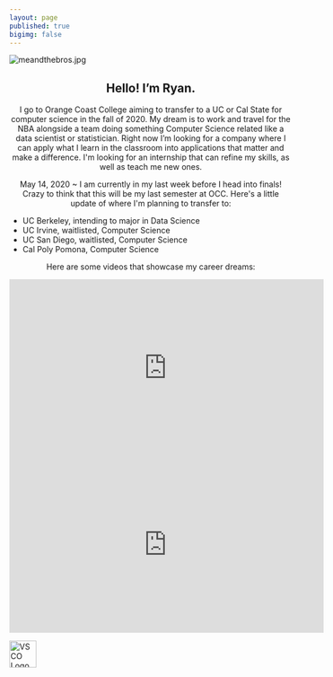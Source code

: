 ```yaml
---
layout: page
published: true
bigimg: false
---
```

![meandthebros.jpg]({{site.baseurl}}/img/meandthebros.jpg)

<center> <h2>Hello! I’m Ryan.</h2> <p>I go to Orange Coast College aiming to transfer to a UC or Cal State for computer science in the fall of 2020. My dream is to work and travel for the NBA alongside a team doing something Computer Science related like a data scientist or statistician. Right now I’m looking for a company where I can apply what I learn in the classroom into applications that matter and make a difference. I'm looking for an internship that can refine my skills, as well as teach me new ones.</p> </center>

<center> <p> May 14, 2020 ~ I am currently in my last week before I head into finals! Crazy to think that this will be my last semester at OCC. Here's a little update of where I'm planning to transfer to: </p> </center>

- UC Berkeley, intending to major in Data Science
- UC Irvine, waitlisted, Computer Science
- UC San Diego, waitlisted, Computer Science
- Cal Poly Pomona, Computer Science



<center> <p> Here are some videos that showcase my career dreams: </p> </center>

<center>
<iframe width="560" height="315" src="https://www.youtube.com/embed/MpLHMKTolVw" frameborder="0" allow="accelerometer; autoplay; encrypted-media; gyroscope; picture-in-picture" allowfullscreen></iframe> </center>


<center> <iframe width="560" height="315" src="https://www.youtube.com/embed/66ko_cWSHBU" frameborder="0" allow="accelerometer; autoplay; encrypted-media; gyroscope; picture-in-picture" allowfullscreen></iframe> </center>


<a style="display: inline-block; border: 0; text-decoration: none;" href="http://vsco.co/isangdaan?utm_source=user_grid&utm_medium=user_website&utm_campaign=link_to_grid"><img style="width: 48px; height: 48px; margin: 0px;" src="http://assets.vsco.co/assets/images/assets/Logo_white_48.png" alt="VSCO Logo" /></a>
